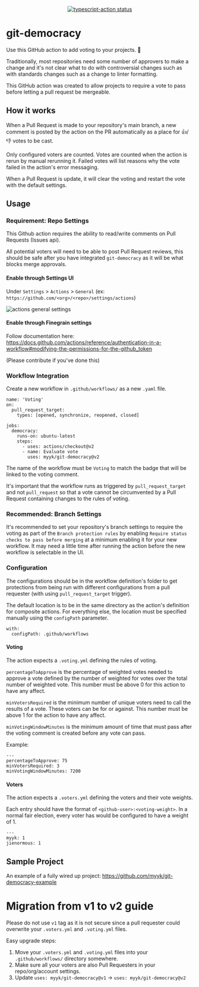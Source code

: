 <p align="center">
  <a href="https://github.com/actions/typescript-action/actions"><img alt="typescript-action status" src="https://github.com/actions/typescript-action/workflows/build-test/badge.svg"></a>
</p>

# git-democracy

Use this GitHub action to add voting to your projects. :rocket:

Traditionally, most repositories need some number of approvers to make a change
and it's not clear what to do with controversial changes such as with standards
changes such as a change to linter formatting.

This GitHub action was created to allow projects to require a vote to pass
before letting a pull request be mergeable.

## How it works

When a Pull Request is made to your repository's main branch, a new comment is
posted by the action on the PR automatically as a place for :thumbsup:/
:thumbsdown: votes to be cast.

Only configured voters are counted. Votes are counted when the action is rerun
by manual rerunning it. Failed votes will list reasons why the vote failed in
the action's error messaging.

When a Pull Request is update, it will clear the voting and restart the vote
with the default settings.

## Usage

### Requirement: Repo Settings

This Github action requires the ability to read/write comments on Pull Requests (Issues api).

All potential voters will need to be able to post Pull Request reviews, this should be safe after you have integrated `git-democracy` as it will be what blocks merge approvals.

#### Enable through Settings UI

Under `Settings` > `Actions` > `General` (ex: `https://github.com/<org>/<repo>/settings/actions`)

![actions general settings](https://user-images.githubusercontent.com/1266923/235630498-3e920bb8-a9bc-4e4e-bf7d-a4f6d97985f2.png "Settings to change")

#### Enable through Finegrain settings

Follow documentation here: https://docs.github.com/actions/reference/authentication-in-a-workflow#modifying-the-permissions-for-the-github_token

(Please contribute if you've done this)

### Workflow Integration

Create a new workflow in `.github/workflows/` as a new `.yaml` file.

```
name: 'Voting'
on:
  pull_request_target:
    types: [opened, synchronize, reopened, closed]

jobs:
  democracy:
    runs-on: ubuntu-latest
    steps:
      - uses: actions/checkout@v2
      - name: Evaluate vote
        uses: myyk/git-democracy@v2
```

The name of the workflow must be `Voting` to match the badge that will be
linked to the voting comment.

It's important that the workflow runs as triggered by `pull_request_target` and
not `pull_request` so that a vote cannot be circumvented by a Pull Request
containing changes to the rules of voting.

### Recommended: Branch Settings

It's recommended to set your repository's branch settings to require the voting
as part of the `Branch protection rules` by enabling
`Require status checks to pass before merging` at a minimum enabling it for your
new workflow. It may need a little time after running the action before the
new workflow is selectable in the UI.

### Configuration

The configurations should be in the workflow definition's folder to get protections from being run with different configurations from a pull requester (with using `pull_request_target` trigger).

The default location is to be in the same directory as the action's definition for composite actions. For everything else, the location must be specified manually using the `configPath` parameter.

    with:
      configPath: .github/workflows

#### Voting

The action expects a `.voting.yml` defining the rules of voting.

`percentageToApprove` is the percentage of weighted votes needed to approve a
vote defined by the number of weighted for votes over the total number of
weighted vote. This number must be above 0 for this action to have any affect.

`minVotersRequired` is the minimum number of unique voters need to call the
results of a vote. These voters can be for or against. This number must be above
1 for the action to have any affect.

`minVotingWindowMinutes` is the minimum amount of time that must pass after the voting comment is created before any vote can pass.

Example:
```
---
percentageToApprove: 75
minVotersRequired: 3
minVotingWindowMinutes: 7200
```

#### Voters

The action expects a `.voters.yml` defining the voters and their vote weights.

Each entry should have the format of `<github-user>:<voting-weight>`. In a
normal fair election, every voter has would be configured to have a weight of 1.

```
---
myyk: 1
jienormous: 1
```

## Sample Project

An example of a fully wired up project: https://github.com/myyk/git-democracy-example

# Migration from v1 to v2 guide

Please do not use `v1` tag as it is not secure since a pull requester could overwrite your `.voters.yml` and `.voting.yml` files.

Easy upgrade steps:

1. Move your `.voters.yml` and `.voting.yml` files into your `.github/workflows/` directory somewhere.
1. Make sure all your voters are also Pull Requesters in your repo/org/account settings.
1. Update `uses: myyk/git-democracy@v1` -> `uses: myyk/git-democracy@v2`
